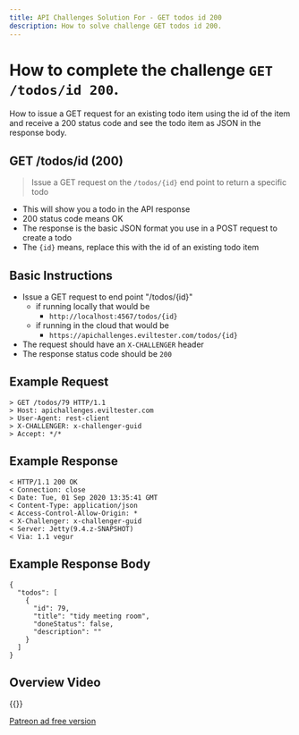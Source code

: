 ```yaml
---
title: API Challenges Solution For - GET todos id 200
description: How to solve challenge GET todos id 200.
---
```


# How to complete the challenge `GET /todos/id 200`.

How to issue a GET request for an existing todo item using the id of the item and receive a 200 status code and see the todo item as JSON in the response body.

## GET /todos/id (200)

> 	Issue a GET request on the `/todos/{id}` end point to return a specific todo

- This will show you a todo in the API response
- 200 status code means OK
- The response is the basic JSON format you use in a POST request to create a todo
- The `{id}` means, replace this with the id of an existing todo item

## Basic Instructions

- Issue a GET request to end point "/todos/{id}"
    - if running locally that would be
        - `http://localhost:4567/todos/{id}`
    - if running in the cloud that would be
        - `https://apichallenges.eviltester.com/todos/{id}`
- The request should have an `X-CHALLENGER` header
- The response status code should be `200`

## Example Request

~~~~~~~~
> GET /todos/79 HTTP/1.1
> Host: apichallenges.eviltester.com
> User-Agent: rest-client
> X-CHALLENGER: x-challenger-guid
> Accept: */*
~~~~~~~~

## Example Response

~~~~~~~~
< HTTP/1.1 200 OK
< Connection: close
< Date: Tue, 01 Sep 2020 13:35:41 GMT
< Content-Type: application/json
< Access-Control-Allow-Origin: *
< X-Challenger: x-challenger-guid
< Server: Jetty(9.4.z-SNAPSHOT)
< Via: 1.1 vegur
~~~~~~~~

## Example Response Body

~~~~~~~~
{
  "todos": [
    {
      "id": 79,
      "title": "tidy meeting room",
      "doneStatus": false,
      "description": ""
    }
  ]
}
~~~~~~~~


## Overview Video

{{<youtube-embed key="JDbbSY3U_rY" title="Solution to Get Specific Todo by ID">}}

[Patreon ad free version](https://www.patreon.com/posts/41108384)

